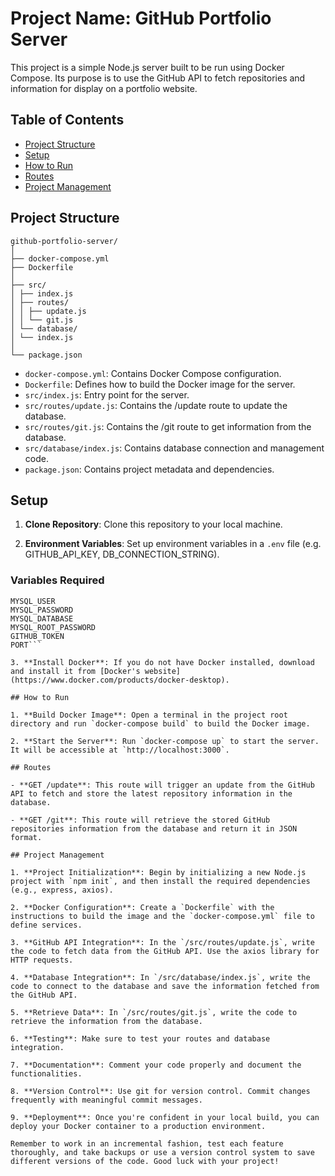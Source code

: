 # Project Name: GitHub Portfolio Server

This project is a simple Node.js server built to be run using Docker Compose. Its purpose is to use the GitHub API to fetch repositories and information for display on a portfolio website.

## Table of Contents

- [Project Structure](#project-structure)
- [Setup](#setup)
- [How to Run](#how-to-run)
- [Routes](#routes)
- [Project Management](#project-management)

## Project Structure
```
github-portfolio-server/
│
├── docker-compose.yml
├── Dockerfile
│
├── src/
│ ├── index.js
│ ├── routes/
│ │ ├── update.js
│ │ └── git.js
│ └── database/
│ └── index.js
│
└── package.json
``` 

- `docker-compose.yml`: Contains Docker Compose configuration.
- `Dockerfile`: Defines how to build the Docker image for the server.
- `src/index.js`: Entry point for the server.
- `src/routes/update.js`: Contains the /update route to update the database.
- `src/routes/git.js`: Contains the /git route to get information from the database.
- `src/database/index.js`: Contains database connection and management code.
- `package.json`: Contains project metadata and dependencies.

## Setup

1. **Clone Repository**: Clone this repository to your local machine.

2. **Environment Variables**: Set up environment variables in a `.env` file (e.g. GITHUB_API_KEY, DB_CONNECTION_STRING).

### Variables Required 
```MYSQL_HOST
MYSQL_USER
MYSQL_PASSWORD
MYSQL_DATABASE
MYSQL_ROOT_PASSWORD
GITHUB_TOKEN
PORT```

3. **Install Docker**: If you do not have Docker installed, download and install it from [Docker's website](https://www.docker.com/products/docker-desktop).

## How to Run

1. **Build Docker Image**: Open a terminal in the project root directory and run `docker-compose build` to build the Docker image.

2. **Start the Server**: Run `docker-compose up` to start the server. It will be accessible at `http://localhost:3000`.

## Routes

- **GET /update**: This route will trigger an update from the GitHub API to fetch and store the latest repository information in the database.

- **GET /git**: This route will retrieve the stored GitHub repositories information from the database and return it in JSON format.

## Project Management

1. **Project Initialization**: Begin by initializing a new Node.js project with `npm init`, and then install the required dependencies (e.g., express, axios).

2. **Docker Configuration**: Create a `Dockerfile` with the instructions to build the image and the `docker-compose.yml` file to define services.

3. **GitHub API Integration**: In the `/src/routes/update.js`, write the code to fetch data from the GitHub API. Use the axios library for HTTP requests.

4. **Database Integration**: In `/src/database/index.js`, write the code to connect to the database and save the information fetched from the GitHub API. 

5. **Retrieve Data**: In `/src/routes/git.js`, write the code to retrieve the information from the database.

6. **Testing**: Make sure to test your routes and database integration.

7. **Documentation**: Comment your code properly and document the functionalities.

8. **Version Control**: Use git for version control. Commit changes frequently with meaningful commit messages.

9. **Deployment**: Once you're confident in your local build, you can deploy your Docker container to a production environment.

Remember to work in an incremental fashion, test each feature thoroughly, and take backups or use a version control system to save different versions of the code. Good luck with your project!
